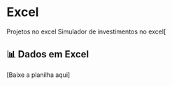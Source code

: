 # Excel
Projetos no excel
Simulador de investimentos no excel[
## 📊 Dados em Excel
[Baixe a planilha aqui]
